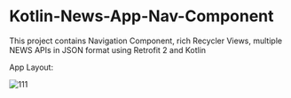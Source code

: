 # Kotlin-News-App-Nav-Component
This project contains Navigation Component, rich Recycler Views, multiple NEWS APIs in JSON format using Retrofit 2 and Kotlin

App Layout:

![111](https://user-images.githubusercontent.com/77164635/124574441-e892de80-de63-11eb-9be2-e5e1d85cd036.png)
